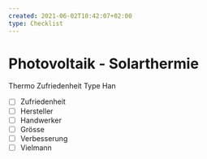 ```yaml
---
created: 2021-06-02T10:42:07+02:00
type: Checklist
---
```


# Photovoltaik - Solarthermie

Thermo
Zufriedenheit
Type
Han
- [ ] Zufriedenheit
- [ ] Hersteller
- [ ] Handwerker
- [ ] Grösse
- [ ] Verbesserung
- [ ] Vielmann

